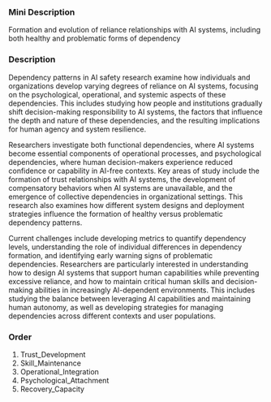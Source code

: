 ### Mini Description

Formation and evolution of reliance relationships with AI systems, including both healthy and problematic forms of dependency

### Description

Dependency patterns in AI safety research examine how individuals and organizations develop varying degrees of reliance on AI systems, focusing on the psychological, operational, and systemic aspects of these dependencies. This includes studying how people and institutions gradually shift decision-making responsibility to AI systems, the factors that influence the depth and nature of these dependencies, and the resulting implications for human agency and system resilience.

Researchers investigate both functional dependencies, where AI systems become essential components of operational processes, and psychological dependencies, where human decision-makers experience reduced confidence or capability in AI-free contexts. Key areas of study include the formation of trust relationships with AI systems, the development of compensatory behaviors when AI systems are unavailable, and the emergence of collective dependencies in organizational settings. This research also examines how different system designs and deployment strategies influence the formation of healthy versus problematic dependency patterns.

Current challenges include developing metrics to quantify dependency levels, understanding the role of individual differences in dependency formation, and identifying early warning signs of problematic dependencies. Researchers are particularly interested in understanding how to design AI systems that support human capabilities while preventing excessive reliance, and how to maintain critical human skills and decision-making abilities in increasingly AI-dependent environments. This includes studying the balance between leveraging AI capabilities and maintaining human autonomy, as well as developing strategies for managing dependencies across different contexts and user populations.

### Order

1. Trust_Development
2. Skill_Maintenance
3. Operational_Integration
4. Psychological_Attachment
5. Recovery_Capacity
